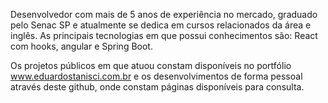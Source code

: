 Desenvolvedor com mais de 5 anos de experiência no mercado, graduado pelo Senac SP e atualmente se dedica em cursos relacionados da área e inglês.
As principais tecnologias em que possui conhecimentos são: React com hooks, angular e Spring Boot.

Os projetos públicos em que atuou constam disponíveis no portfólio www.eduardostanisci.com.br e os desenvolvimentos de forma pessoal através deste github, onde constam páginas disponíveis para consulta.
